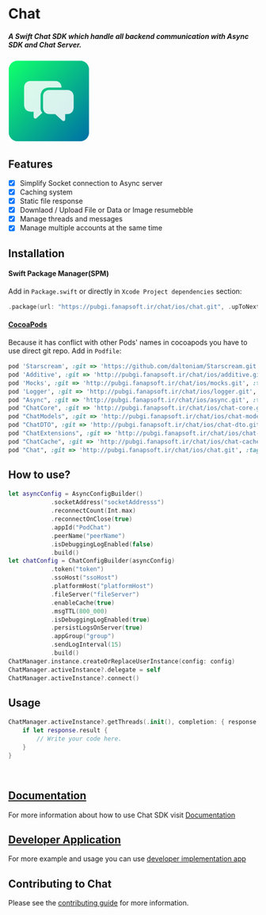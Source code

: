 # Chat

<h5>A Swift Chat SDK which handle all backend communication with Async SDK and Chat Server.</h5>

<img src="https://github.com/hamed8080/chat/raw/main/images/icon.png"  width="164" height="164">

## Features

- [x] Simplify Socket connection to Async server
- [x] Caching system
- [x] Static file response
- [x] Downlaod / Upload File or Data or Image resumebble
- [x] Manage threads and messages
- [x] Manage multiple accounts at the same time

## Installation

#### Swift Package Manager(SPM) 

Add in `Package.swift` or directly in `Xcode Project dependencies` section:

```swift
.package(url: "https://pubgi.fanapsoft.ir/chat/ios/chat.git", .upToNextMinor(from: "1.3.2")),
```

#### [CocoaPods](https://cocoapods.org) 
Because it has conflict with other Pods' names in cocoapods you have to use direct git repo.
Add in `Podfile`:

```ruby
pod 'Starscream', :git => 'https://github.com/daltoniam/Starscream.git', :tag => '3.1.1'
pod 'Additive', :git => 'http://pubgi.fanapsoft.ir/chat/ios/additive.git', :tag => '1.0.1'
pod 'Mocks', :git => 'http://pubgi.fanapsoft.ir/chat/ios/mocks.git', :tag => '1.0.1'
pod 'Logger', :git => 'http://pubgi.fanapsoft.ir/chat/ios/logger.git', :tag => '1.0.2'
pod "Async", :git => 'http://pubgi.fanapsoft.ir/chat/ios/async.git', :tag => '1.3.1'
pod "ChatCore", :git => 'http://pubgi.fanapsoft.ir/chat/ios/chat-core.git', :tag => '1.0.1'
pod "ChatModels", :git => 'http://pubgi.fanapsoft.ir/chat/ios/chat-models.git', :tag => '1.0.2'
pod "ChatDTO", :git => 'http://pubgi.fanapsoft.ir/chat/ios/chat-dto.git', :tag => '1.0.2'
pod "ChatExtensions", :git => 'http://pubgi.fanapsoft.ir/chat/ios/chat-extensions.git', :tag => '1.0.2'
pod "ChatCache", :git => 'http://pubgi.fanapsoft.ir/chat/ios/chat-cache.git', :tag => '1.0.2'
pod "Chat", :git => 'http://pubgi.fanapsoft.ir/chat/ios/chat.git', :tag => '1.3.2'
```

## How to use? 

```swift
let asyncConfig = AsyncConfigBuilder()
            .socketAddress("socketAddresss")
            .reconnectCount(Int.max)
            .reconnectOnClose(true)
            .appId("PodChat")
            .peerName("peerName")
            .isDebuggingLogEnabled(false)
            .build()
let chatConfig = ChatConfigBuilder(asyncConfig)
            .token("token")
            .ssoHost("ssoHost")
            .platformHost("platformHost")
            .fileServer("fileServer")
            .enableCache(true)
            .msgTTL(800_000)
            .isDebuggingLogEnabled(true)
            .persistLogsOnServer(true)
            .appGroup("group")
            .sendLogInterval(15)
            .build()
ChatManager.instance.createOrReplaceUserInstance(config: config)
ChatManager.activeInstance?.delegate = self
ChatManager.activeInstance?.connect()
```

## Usage 
```swift
ChatManager.activeInstance?.getThreads(.init(), completion: { response in
    if let response.result {
        // Write your code here.
    }
}
```
<br/>

## [Documentation](https://hamed8080.github.io/chat/documentation/chat)
For more information about how to use Chat SDK visit [Documentation](https://hamed8080.github.io/chat/documentation/chat/) 
<br/>

## [Developer Application](https://github.com/hamed8080/ChatApplication) 
For more example and usage you can use [developer implementation app](https://pubgi.fanapsoft.ir/chat/ios/chatapplication)
<br/>

## Contributing to Chat
Please see the [contributing guide](/CONTRIBUTING.md) for more information.

<!-- Copyright (c) 2021-2022 Apple Inc and the Swift Project authors. All Rights Reserved. -->
